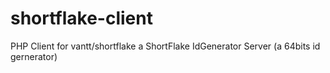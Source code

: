 # shortflake-client
PHP Client for vantt/shortflake a ShortFlake IdGenerator Server (a 64bits id gernerator)

